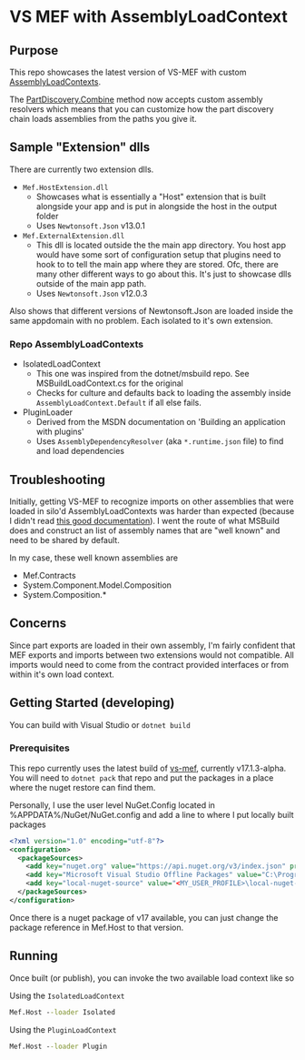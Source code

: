 # VS MEF with AssemblyLoadContext

## Purpose

This repo showcases the latest version of VS-MEF with custom [AssemblyLoadContexts](https://docs.microsoft.com/en-us/dotnet/core/dependency-loading/understanding-assemblyloadcontext).

The [PartDiscovery.Combine](https://github.com/microsoft/vs-mef/blob/1a202e5a008144431e2ba02739722e3602f95db9/src/Microsoft.VisualStudio.Composition/PartDiscovery.cs#L48) method now accepts custom assembly resolvers which means that you can customize how the part discovery chain loads assemblies from the paths you give it.

## Sample "Extension" dlls

There are currently two extension dlls.

* `Mef.HostExtension.dll`
  * Showcases what is essentially a "Host" extension that is built alongside your app and is put in alongside the host in the output folder
  * Uses `Newtonsoft.Json` v13.0.1
* `Mef.ExternalExtension.dll`
  * This dll is located outside the the main app directory. You host app would have some sort of configuration setup that plugins need to hook to to tell the main app where they are stored. Ofc, there are many other different ways to go about this. It's just to showcase dlls outside of the main app path.
  * Uses `Newtonsoft.Json` v12.0.3

Also shows that different versions of Newtonsoft.Json are loaded inside the same appdomain with no problem. Each isolated to it's own extension.

### Repo AssemblyLoadContexts

* IsolatedLoadContext
  * This one was inspired from the dotnet/msbuild repo. See MSBuildLoadContext.cs for the original
  * Checks for culture and defaults back to loading the assembly inside `AssemblyLoadContext.Default` if all else fails.
* PluginLoader
  * Derived from the MSDN documentation on 'Building an application with plugins'
  * Uses `AssemblyDependencyResolver` (aka `*.runtime.json` file) to find and load dependencies

## Troubleshooting

Initially, getting VS-MEF to recognize imports on other assemblies that were loaded in silo'd AssemblyLoadContexts was harder than expected (because I didn't read [this good documentation](https://docs.microsoft.com/en-us/dotnet/core/dependency-loading/understanding-assemblyloadcontext#complications)).
I went the route of what MSBuild does and construct an list of assembly names that are "well known" and need to be shared by default.

In my case, these well known assemblies are

* Mef.Contracts
* System.Component.Model.Composition
* System.Composition.*

## Concerns

Since part exports are loaded in their own assembly, I'm fairly confident that MEF exports and imports between two extensions would not compatible.
All imports would need to come from the contract provided interfaces or from within it's own load context.

## Getting Started (developing)

You can build with Visual Studio or `dotnet build`

### Prerequisites

This repo currently uses the latest build of [vs-mef](https://github.com/microsoft/vs-mef), currently v17.1.3-alpha.
You will need to `dotnet pack` that repo and put the packages in a place where the nuget restore can find them.

Personally, I use the user level NuGet.Config located in %APPDATA%/NuGet/NuGet.config and add a line to where I put locally built packages

```xml
<?xml version="1.0" encoding="utf-8"?>
<configuration>
  <packageSources>
    <add key="nuget.org" value="https://api.nuget.org/v3/index.json" protocolVersion="3" />
    <add key="Microsoft Visual Studio Offline Packages" value="C:\Program Files (x86)\Microsoft SDKs\NuGetPackages\" />
    <add key="local-nuget-source" value="<MY_USER_PROFILE>\local-nuget-source\" />
  </packageSources>
</configuration>
```

Once there is a nuget package of v17 available, you can just change the package reference in Mef.Host to that version.

## Running

Once built (or publish), you can invoke the two available load context like so

Using the `IsolatedLoadContext`

```cmd
Mef.Host --loader Isolated
```

Using the `PluginLoadContext`

```cmd
Mef.Host --loader Plugin
```
